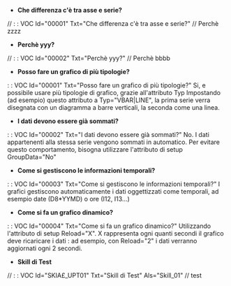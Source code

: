 - **Che differenza c'è tra asse e serie?**

//  :  : VOC Id="00001" Txt="Che differenza c'è tra asse e serie?"
// Perchè zzzz

- **Perchè yyy?**

//  :  : VOC Id="00002" Txt="Perchè yyy?"
// Perchè bbbb

- **Posso fare un grafico di più tipologie?**

 :  : VOC Id="00001" Txt="Posso fare un grafico di più tipologie?"
Si, e possibile usare più tipologie di grafico, grazie all'attributo Typ
Impostando (ad esempio) questo attributo a Typ="VBAR|LINE", la prima serie verra disegnata con un diagramma a barre verticali, la seconda come una linea.

- **I dati devono essere già sommati?**

 :  : VOC Id="00002" Txt="I dati devono essere già sommati?"
No. I dati appartenenti alla stessa serie vengono sommati in automatico. Per evitare questo comportamento, bisogna utilizzare l'attributo di setup GroupData="No"

- **Come si gestiscono le informazioni temporali?**

 :  : VOC Id="00003" Txt="Come si gestiscono le informazioni temporali?"
I grafici gestiscono automaticamente i dati oggettizzati come temporali, ad esempio date (D8\*YYMD) o ore (I12, I13...)

- **Come si fa un grafico dinamico?**

 :  : VOC Id="00004" Txt="Come si fa un grafico dinamico?"
Utilizzando l'attributo di setup Reload="X".
X rappresenta ogni quanti secondi il grafico deve ricaricare i dati :  ad esempio, con Reload="2" i dati verranno aggiornati ogni 2 secondi.

- **Skill di Test**

//  :  : VOC Id="SKIA£_UPT01" Txt="Skill di Test" Als="Skill_01"
// test
